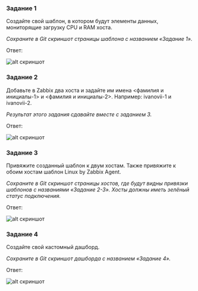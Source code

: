 ### Задание 1

Создайте свой шаблон, в котором будут элементы данных, мониторящие загрузку CPU и RAM хоста.

*Сохраните в Git скриншот страницы шаблона с названием «Задание 1».*

Ответ:

![alt скриншот](https://github.com/VovanBanks/DZ-srlb/blob/main/img/HW%209-3%20(1)%20%D0%97%D0%B0%D0%B4%D0%B0%D0%BD%D0%B8%D0%B5%201.PNG)

### Задание 2

Добавьте в Zabbix два хоста и задайте им имена <фамилия и инициалы-1> и <фамилия и инициалы-2>. Например: ivanovii-1 и ivanovii-2.

*Результат этого задания сдавайте вместе с заданием 3.*

Ответ:

![alt скриншот](https://github.com/VovanBanks/DZ-srlb/blob/main/img/HW%209-3%20(2)%20%D0%97%D0%B0%D0%B4%D0%B0%D0%BD%D0%B8%D0%B5%202-3.PNG)

### Задание 3

Привяжите созданный шаблон к двум хостам. Также привяжите к обоим хостам шаблон Linux by Zabbix Agent.

*Сохраните в Git скриншот страницы хостов, где будут видны привязки шаблонов с названиями «Задание 2-3». Хосты должны иметь зелёный статус подключения.*

Ответ:

![alt скриншот](https://github.com/VovanBanks/DZ-srlb/blob/main/img/HW%209-3%20(3)%20%D0%97%D0%B0%D0%B4%D0%B0%D0%BD%D0%B8%D0%B5%202-3.PNG)

### Задание 4

Создайте свой кастомный дашборд.

*Сохраните в Git скриншот дашборда с названием «Задание 4».*

Ответ:

![alt скриншот](https://github.com/VovanBanks/DZ-srlb/blob/main/img/HW%209-3%20(4)%20%D0%97%D0%B0%D0%B4%D0%B0%D0%BD%D0%B8%D0%B5%204.PNG)

